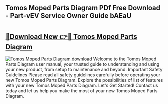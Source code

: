 ## Tomos Moped Parts Diagram PDf Free Download - Part-vEV Service Owner Guide bAEaU

# <h2><a href="http://dfjzorv.blite.top/?on=Tomos+Moped+Parts+Diagram">🔗Download New 👉🔴 Tomos Moped Parts Diagram</a></h2>

[![Tomos Moped Parts Diagram download](https://i.imgur.com/lujVjoI.png)](http://dfjzorv.blite.top/?on=Tomos+Moped+Parts+Diagram)
Welcome to the Tomos Moped Parts Diagram user manual, your trusted guide to understanding and using your new product, from setup to maintenance and beyond. Important Safety Guidelines Please read all safety guidelines carefully before operating your new Tomos Moped Parts Diagram. Explore the possibilities of list of features with your new Tomos Moped Parts Diagram. Let's Get Started! Contact us today and let us help you make the most of your new Tomos Moped Parts Diagram.
